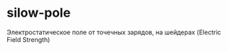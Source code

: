 silow-pole
==========

Электростатическое поле от точечных зарядов, на шейдерах (Electric Field Strength)

